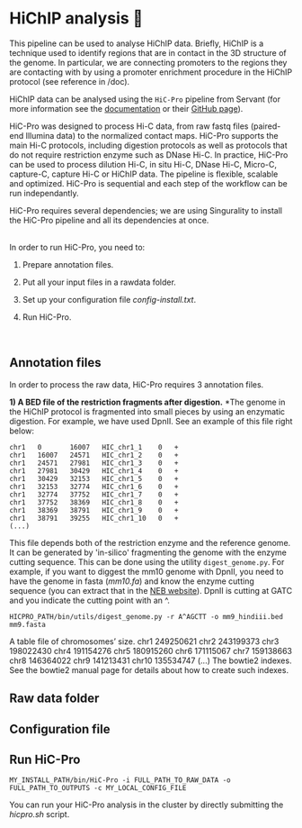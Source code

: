 # HiChIP analysis :thread:

This pipeline can be used to analyse HiChIP data. Briefly, HiChIP is a technique used to identify regions that are in contact in the 3D structure of the genome. In particular, we are connecting promoters to the regions they are contacting with by using a promoter enrichment procedure in the HiChIP protocol (see reference in /doc).

HiChIP data can be analysed using the `HiC-Pro` pipeline from Servant (for more information see the [documentation](http://nservant.github.io/HiC-Pro/QUICKSTART.html) or their [GitHub page](https://github.com/nservant/HiC-Pro)).

HiC-Pro was designed to process Hi-C data, from raw fastq files (paired-end Illumina data) to the normalized contact maps. HiC-Pro supports the main Hi-C protocols, including digestion protocols as well as protocols that do not require restriction enzyme such as DNase Hi-C. In practice, HiC-Pro can be used to process dilution Hi-C, in situ Hi-C, DNase Hi-C, Micro-C, capture-C, capture Hi-C or HiChIP data. The pipeline is flexible, scalable and optimized. HiC-Pro is sequential and each step of the workflow can be run independantly.

HiC-Pro requires several dependencies; we are using Singurality to install the HiC-Pro pipeline and all its dependencies at once.  
</br>

In order to run HiC-Pro, you need to:

1) Prepare annotation files.

2) Put all your input files in a rawdata folder.

3) Set up your configuration file _config-install.txt_.

4) Run HiC-Pro.  
</br>

## Annotation files

In order to process the raw data, HiC-Pro requires 3 annotation files.

**1) A BED file of the restriction fragments after digestion.** \*The genome in the HiChIP protocol is fragmented into small pieces by using an enzymatic digestion. For example, we have used DpnII. See an example of this file right below:

````
chr1   0       16007   HIC_chr1_1    0   +
chr1   16007   24571   HIC_chr1_2    0   +
chr1   24571   27981   HIC_chr1_3    0   +
chr1   27981   30429   HIC_chr1_4    0   +
chr1   30429   32153   HIC_chr1_5    0   +
chr1   32153   32774   HIC_chr1_6    0   +
chr1   32774   37752   HIC_chr1_7    0   +
chr1   37752   38369   HIC_chr1_8    0   +
chr1   38369   38791   HIC_chr1_9    0   +
chr1   38791   39255   HIC_chr1_10   0   +
(...)
````

This file depends both of the restriction enzyme and the reference genome. It can be generated by 'in-silico' fragmenting the genome with the enzyme cutting sequence. This can be done using the utility `digest_genome.py`. For example, if you want to diggest the mm10 genome with DpnII, you need to have the genome in fasta (_mm10.fa_) and know the enzyme cutting sequence (you can extract that in the [NEB website](https://international.neb.com)). DpnII is cutting at GATC and you indicate the cutting point with an \^.

````
HICPRO_PATH/bin/utils/digest_genome.py -r A^AGCTT -o mm9_hindiii.bed mm9.fasta
`````


A table file of chromosomes’ size.
chr1    249250621
chr2    243199373
chr3    198022430
chr4    191154276
chr5    180915260
chr6    171115067
chr7    159138663
chr8    146364022
chr9    141213431
chr10   135534747
(...)
The bowtie2 indexes. See the bowtie2 manual page for details about how to create such indexes.


## Raw data folder


## Configuration file


## Run HiC-Pro

````
MY_INSTALL_PATH/bin/HiC-Pro -i FULL_PATH_TO_RAW_DATA -o FULL_PATH_TO_OUTPUTS -c MY_LOCAL_CONFIG_FILE
````

You can run your HiC-Pro analysis in the cluster by directly submitting the _hicpro.sh_ script.





